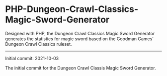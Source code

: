 # PHP-Dungeon-Crawl-Classics-Magic-Sword-Generator
Designed with PHP, the Dungeon Crawl Classics Magic Sword Generator generates the statistics for magic sword based on the Goodman Games’ Dungeon Crawl Classics ruleset.


------------------



Initial commit: 2021-10-03

The initial commit for the Dungeon Crawl Classis Magic Sword Generator.
